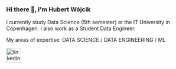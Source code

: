 ### Hi there 👋, I'm Hubert Wójcik
I currently study Data Science (5th semester) at the IT University in Copenhagen. I also work as a Student Data Engineer.

My areas of expertise: DATA SCIENCE / DATA ENGINEERING / ML


[<img src='https://cdn.jsdelivr.net/npm/simple-icons@3.0.1/icons/linkedin.svg' alt='linkedin' height='40'>](https://www.linkedin.com/in/hubert-wojcik-copenhagen/)  


